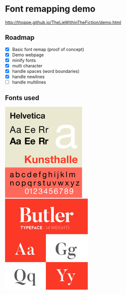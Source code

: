 # Font remapping demo

http://thoppe.github.io/TheLieWithinTheFiction/demo.html

## Roadmap

- [x] Basic font remap (proof of concept)
- [x] Demo webpage
- [x] minify fonts
- [x] multi character
- [x] handle spaces (word boundaries)
- [x] handle newlines
- [ ] handle multilines

## Fonts used

![](images/Helvetica_sample.png)
![](images/Butler_sample.jpg)